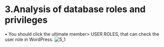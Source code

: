 # 3.Analysis of database roles and privileges

•	You should click the ultimate member> USER ROLES, that can check the user role in WordPress.
![5_1](./assets/5.1.jpg)